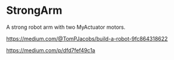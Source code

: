 # StrongArm

A strong robot arm with two MyActuator motors.

https://medium.com/@TomPJacobs/build-a-robot-9fc864318622

https://medium.com/p/dfd7fef49c1a

